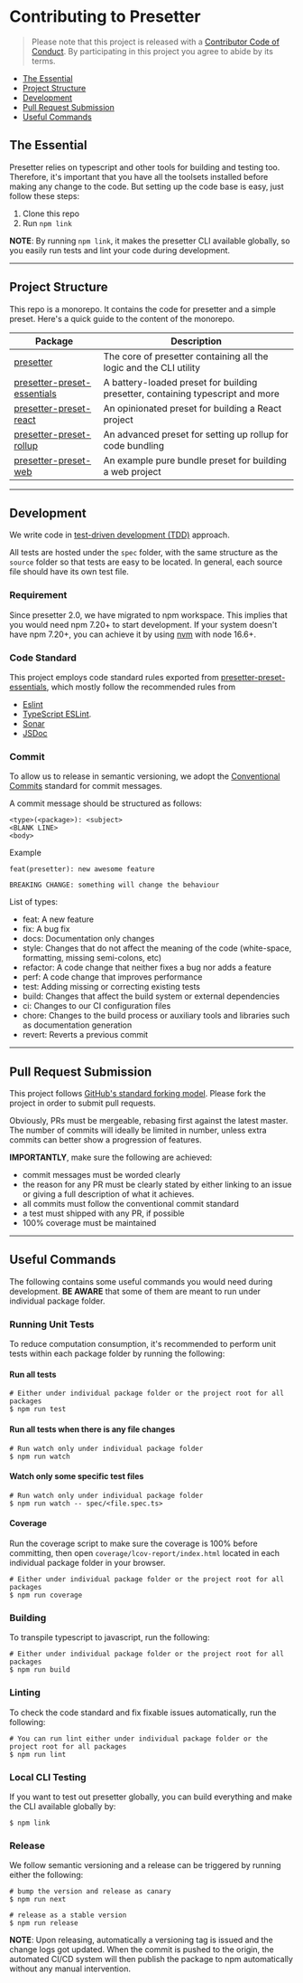 # Contributing to Presetter

> Please note that this project is released with a [Contributor Code of Conduct](./CODE_OF_CONDUCT.md).
> By participating in this project you agree to abide by its terms.

- [The Essential](#the-essential)
- [Project Structure](#project-structure)
- [Development](#development)
- [Pull Request Submission](#pull-request-submission)
- [Useful Commands](#useful-commands)

## The Essential

Presetter relies on typescript and other tools for building and testing too.
Therefore, it's important that you have all the toolsets installed before making any change to the code.
But setting up the code base is easy, just follow these steps:

1. Clone this repo
2. Run `npm link`

**NOTE**:
By running `npm link`, it makes the presetter CLI available globally,
so you easily run tests and lint your code during development.

---

## Project Structure

This repo is a monorepo. It contains the code for presetter and a simple preset.
Here's a quick guide to the content of the monorepo.

| Package                                                   | Description                                                                 |
|-----------------------------------------------------------|--------------------------------------------------------------------------------|
| [presetter](packages/presetter)                           | The core of presetter containing all the logic and the CLI utility             |
| [presetter-preset-essentials](packages/preset-essentials) | A battery-loaded preset for building presetter, containing typescript and more |
| [presetter-preset-react](packages/preset-react)           | An opinionated preset for building a React project                             |
| [presetter-preset-rollup](packages/preset-rollup)         | An advanced preset for setting up rollup for code bundling                     |
| [presetter-preset-web](packages/preset-web)               | An example pure bundle preset for building a web project                       |

---

## Development

We write code in [test-driven development (TDD)](https://en.wikipedia.org/wiki/test-driven_development) approach.

All tests are hosted under the `spec` folder, with the same structure as the `source` folder so that tests are easy to be located.
In general, each source file should have its own test file.

### Requirement

Since presetter 2.0, we have migrated to npm workspace.
This implies that you would need npm 7.20+ to start development.
If your system doesn't have npm 7.20+, you can achieve it by using [nvm](https://github.com/nvm-sh/nvm) with node 16.6+.

### Code Standard

This project employs code standard rules exported from [presetter-preset-essentials](packages/preset-essentials/templates/eslintrc.yaml),
which mostly follow the recommended rules from

- [Eslint](https://eslint.org)
- [TypeScript ESLint](https://typescript-eslint.io).
- [Sonar](https://github.com/SonarSource/eslint-plugin-sonarjs)
- [JSDoc](https://www.npmjs.com/package/eslint-plugin-jsdoc)

### Commit

To allow us to release in semantic versioning,
we adopt the [Conventional Commits](https://www.conventionalcommits.org/en/v1.0.0/) standard for commit messages.

A commit message should be structured as follows:

```
<type>(<package>): <subject>
<BLANK LINE>
<body>
```

Example

```
feat(presetter): new awesome feature

BREAKING CHANGE: something will change the behaviour
```

List of types:

- feat: A new feature
- fix: A bug fix
- docs: Documentation only changes
- style: Changes that do not affect the meaning of the code (white-space, formatting, missing semi-colons, etc)
- refactor: A code change that neither fixes a bug nor adds a feature
- perf: A code change that improves performance
- test: Adding missing or correcting existing tests
- build: Changes that affect the build system or external dependencies
- ci: Changes to our CI configuration files
- chore: Changes to the build process or auxiliary tools and libraries such as documentation generation
- revert: Reverts a previous commit

---

## Pull Request Submission

This project follows [GitHub's standard forking model](https://guides.github.com/activities/forking/).
Please fork the project in order to submit pull requests.

Obviously, PRs must be mergeable, rebasing first against the latest master.
The number of commits will ideally be limited in number, unless extra commits can better show a progression of features.

**IMPORTANTLY**, make sure the following are achieved:

- commit messages must be worded clearly
- the reason for any PR must be clearly stated by either linking to an issue or giving a full description of what it achieves.
- all commits must follow the conventional commit standard
- a test must shipped with any PR, if possible
- 100% coverage must be maintained

---

## Useful Commands

The following contains some useful commands you would need during development.
**BE AWARE** that some of them are meant to run under individual package folder.

### Running Unit Tests

To reduce computation consumption,
it's recommended to perform unit tests within each package folder by running the following:

#### Run all tests

```shell
# Either under individual package folder or the project root for all packages
$ npm run test
```

#### Run all tests when there is any file changes

```shell
# Run watch only under individual package folder
$ npm run watch
```

#### Watch only some specific test files

```shell
# Run watch only under individual package folder
$ npm run watch -- spec/<file.spec.ts>
```

#### Coverage

Run the coverage script to make sure the coverage is 100% before committing,
then open `coverage/lcov-report/index.html` located in each individual package folder in your browser.

```shell
# Either under individual package folder or the project root for all packages
$ npm run coverage
```

### Building

To transpile typescript to javascript, run the following:

```shell
# Either under individual package folder or the project root for all packages
$ npm run build
```

### Linting

To check the code standard and fix fixable issues automatically, run the following:

```shell
# You can run lint either under individual package folder or the project root for all packages
$ npm run lint
```

### Local CLI Testing

If you want to test out presetter globally, you can build everything and make the CLI available globally by:

```shell
$ npm link
```

### Release

We follow semantic versioning and a release can be triggered by running either the following:

```shell
# bump the version and release as canary
$ npm run next

# release as a stable version
$ npm run release
```

**NOTE**:
Upon releasing, automatically a versioning tag is issued and the change logs got updated.
When the commit is pushed to the origin, the automated CI/CD system will then
publish the package to npm automatically without any manual intervention.
